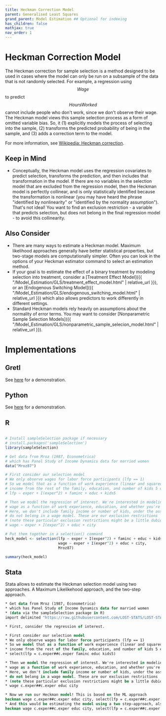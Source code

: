 ```yaml
---
title: Heckman Correction Model
parent: Generalised Least Squares
grand_parent: Model Estimation ## Optional for indexing
has_children: false
mathjax: true
nav_order: 1
---
```


# Heckman Correction Model

The Heckman correction for sample selection is a method designed to be used in cases where the model can only be run on a subsample of the data that is not randomly selected. For example, a regression using $$Wage$$ to predict $$Hours Worked$$ cannot include people who don't work, since we don't observe their wage. The Heckman model views this sample selection process as a form of omitted variable bias. So, it (1) explicitly models the process of selecting into the sample, (2) transforms the predicted probability of being in the sample, and (3) adds a correction term to the model.

For more information, see [Wikipedia: Heckman correction](https://en.wikipedia.org/wiki/Heckman_correction).

## Keep in Mind

- Conceptually, the Heckman model uses the regression covariates to predict selection, transforms the prediction, and then includes that transformation in the model. If there are no variables in the selection model that are excluded from the regression model, then the Heckman model is perfectly collinear, and is only statistically identified because the transformation is nonlinear (you may have heard the phrase "identified by nonlinearity" or "identified by the normality assumption"). That's not ideal! You want to find an exclusion restriction - a variable that predicts selection, but does not belong in the final regression model - to avoid this collinearity.

## Also Consider

- There are many ways to estimate a Heckman model. Maximum likelihood approaches generally have better statistical properties, but two-stage models are computationally simpler. Often you can look in the options of your Heckman estimator command to select an estimation method.
- If your goal is to estimate the effect of a binary treatment by modeling selection into treatment, consider a [Treatment Effect Model]({{ "/Model_Estimation/GLS/treatment_effect_model.html" | relative_url }}), or an [Endogenous Switching Model]({{ "/Model_Estimation/GLS/endogenous_switching_model.html" | relative_url }}) which also allows predictors to work differently in different settings.
- Standard Heckman models rely heavily on assumptions about the normality of error terms. You may want to consider [Nonparametric Sample Selection Models]({{ "/Model_Estimation/GLS/nonparametric_sample_selecion_model.html" | relative_url }}).

# Implementations

## Gretl

See [here](http://www.eco.uc3m.es/~ricmora/MICCUA/materials/S25T44_English_handout.pdf) for a demonstration.

## Python

See [here](https://rlhick.people.wm.edu/stories/econ_407_notes_heckman.html) for a demonstration.

## R

```r

# Install sampleSelection package if necessary
# install.packages('sampleSelection')
library(sampleSelection)

# Get data from Mroz (1987, Econometrica)
# which has Panel Study of Income Dynamics data for married women
data("Mroz87")

# First consider our selection model
# We only observe wages for labor force participants (lfp == 1)
# So we model that as a function of work experience (linear and squared), 
# income from the rest of the family, education, and number of kids 5 or younger.
# lfp ~ exper + I(exper^2) + faminc + educ + kids5

# Then we model the regression of interest. We're interested in modeling
# wage as a function of work experience, education, and whether you're in a city
# Here, we don't include family income or number of kids, under the assumption that they
# do not belong in a wage model. These are our exclusion restrictions
# (note these particular exclusion restrictions might be a little dubious! But hey, this paper's from 1987.)
# wage ~ exper + I(exper^2) + educ + city

# Put them together in a selection() command
heck_model <- selection(lfp ~ exper + I(exper^2) + faminc + educ + kids5,
                        wage ~ exper + I(exper^2) + educ + city,
                        Mroz87)

summary(heck_model)
```

## Stata

Stata allows to estimate the Heckman selection model using two approaches. A Maximum Likelikehood approach, and the two-step approach.

```stata
* Get data from Mroz (1987, Econometrica)
* which has Panel Study of Income Dynamics data for married women
* (data via the sampleSelection package in R)
import delimited "https://raw.githubusercontent.com/LOST-STATS/LOST-STATS.github.io/master/Estimation/Data/Heckman_Correction_Model/Mroz87.csv", clear

* First, consider the regression of interest. 

* First consider our selection model
* We only observe wages for labor force participants (lfp == 1)
* So we model that as a function of work experience (linear and squared), 
* income from the rest of the family, education, and number of kids 5 or younger.
* select(lfp = c.exper##c.exper faminc educ kids5)

* Then we model the regression of interest. We're interested in modeling
* wage as a function of work experience, education, and whether you're in a city
* Here, we don't include family income or number of kids, under the assumption that they
* do not belong in a wage model. These are our exclusion restrictions
* (note these particular exclusion restrictions might be a little dubious! But hey, 1987.)
* wage c.exper##c.exper educ city

* Now we run our Heckman model! This is based on the ML approach
heckman wage c.exper##c.exper educ city, select(lfp = c.exper##c.exper faminc educ kids5)
* And this would be estimating the model using a two step-approach, also known as Heckit.
heckman wage c.exper##c.exper educ city, select(lfp = c.exper##c.exper faminc educ kids5) two
```

